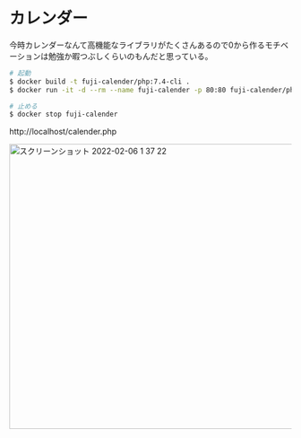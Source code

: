 # カレンダー
今時カレンダーなんて高機能なライブラリがたくさんあるので0から作るモチベーションは勉強か暇つぶしくらいのもんだと思っている。

```zsh
# 起動
$ docker build -t fuji-calender/php:7.4-cli .
$ docker run -it -d --rm --name fuji-calender -p 80:80 fuji-calender/php:7.4-cli

# 止める
$ docker stop fuji-calender
```
http://localhost/calender.php

<img width="508" alt="スクリーンショット 2022-02-06 1 37 22" src="https://user-images.githubusercontent.com/25114976/152650479-abee9dc8-1515-461f-80bb-59ea48e7ac5d.png">